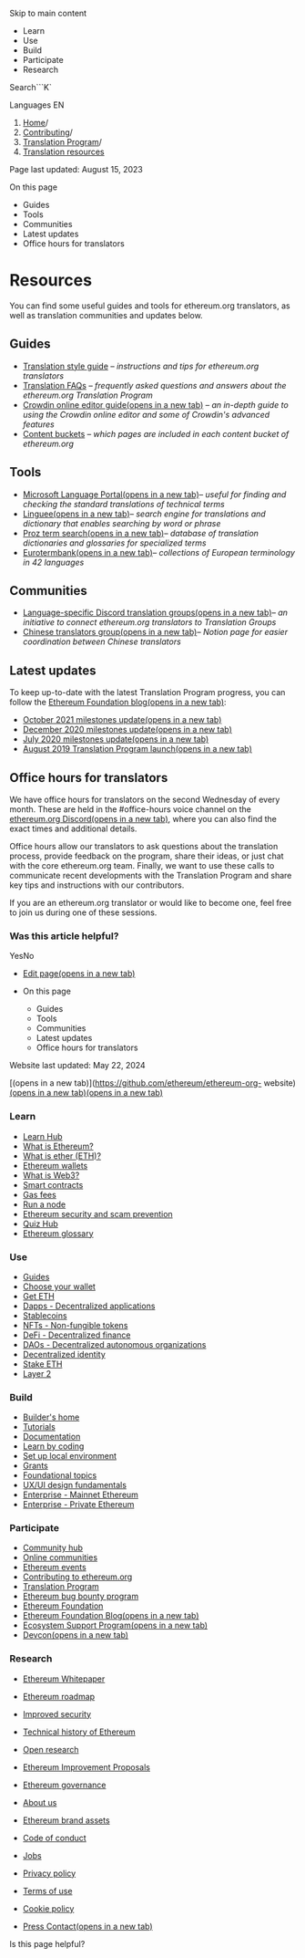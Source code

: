 Skip to main content

[](/en/)

  * Learn
  * Use
  * Build
  * Participate
  * Research

Search```K`

Languages EN

  1. [Home](/en/)/
  2. [Contributing](/en/contributing/)/
  3. [Translation Program](/en/contributing/translation-program/)/
  4. [Translation resources](/en/contributing/translation-program/resources/)

Page last updated: August 15, 2023

On this page

  * Guides
  * Tools
  * Communities
  * Latest updates
  * Office hours for translators

# Resources

You can find some useful guides and tools for ethereum.org translators, as
well as translation communities and updates below.

## Guides

  * [Translation style guide](/en/contributing/translation-program/translators-guide/) _– instructions and tips for ethereum.org translators_
  * [Translation FAQs](/en/contributing/translation-program/faq/) _– frequently asked questions and answers about the ethereum.org Translation Program_
  * [Crowdin online editor guide(opens in a new tab)](https://support.crowdin.com/online-editor/) _– an in-depth guide to using the Crowdin online editor and some of Crowdin's advanced features_
  * [Content buckets](/en/contributing/translation-program/content-buckets/) _– which pages are included in each content bucket of ethereum.org_

## Tools

  * [Microsoft Language Portal(opens in a new tab)](https://www.microsoft.com/en-us/language)_– useful for finding and checking the standard translations of technical terms_
  * [Linguee(opens in a new tab)](https://www.linguee.com/)_– search engine for translations and dictionary that enables searching by word or phrase_
  * [Proz term search(opens in a new tab)](https://www.proz.com/search/)_– database of translation dictionaries and glossaries for specialized terms_
  * [Eurotermbank(opens in a new tab)](https://www.eurotermbank.com/)_– collections of European terminology in 42 languages_

## Communities

  * [Language-specific Discord translation groups(opens in a new tab)](https://ethereum.org/discord/)_– an initiative to connect ethereum.org translators to Translation Groups_
  * [Chinese translators group(opens in a new tab)](https://www.notion.so/Ethereum-org-05375fe0a94c4214acaf90f42ba40171)_– Notion page for easier coordination between Chinese translators_

## Latest updates

To keep up-to-date with the latest Translation Program progress, you can
follow the [Ethereum Foundation blog(opens in a new
tab)](https://blog.ethereum.org/):

  * [October 2021 milestones update(opens in a new tab)](https://blog.ethereum.org/2021/10/04/translation-program-update/)
  * [December 2020 milestones update(opens in a new tab)](https://blog.ethereum.org/2020/12/21/translation-program-milestones-updates-20/)
  * [July 2020 milestones update(opens in a new tab)](https://blog.ethereum.org/2020/07/29/ethdotorg-translation-milestone/)
  * [August 2019 Translation Program launch(opens in a new tab)](https://blog.ethereum.org/2019/08/20/translating-ethereum-for-our-global-community/)

## Office hours for translators

We have office hours for translators on the second Wednesday of every month.
These are held in the #office-hours voice channel on the [ethereum.org
Discord(opens in a new tab)](https://ethereum.org/discord/), where you can
also find the exact times and additional details.

Office hours allow our translators to ask questions about the translation
process, provide feedback on the program, share their ideas, or just chat with
the core ethereum.org team. Finally, we want to use these calls to communicate
recent developments with the Translation Program and share key tips and
instructions with our contributors.

If you are an ethereum.org translator or would like to become one, feel free
to join us during one of these sessions.

### Was this article helpful?

YesNo

  * [Edit page(opens in a new tab)](https://github.com/ethereum/ethereum-org-website/tree/dev/public/content/contributing/translation-program/resources/index.md)
  * On this page

    * Guides
    * Tools
    * Communities
    * Latest updates
    * Office hours for translators

Website last updated: May 22, 2024

[(opens in a new tab)](https://github.com/ethereum/ethereum-org-
website)[(opens in a new tab)](https://twitter.com/ethdotorg)[(opens in a new
tab)](https://discord.gg/ethereum-org)

### Learn

  * [Learn Hub](/en/learn/)
  * [What is Ethereum?](/en/what-is-ethereum/)
  * [What is ether (ETH)?](/en/eth/)
  * [Ethereum wallets](/en/wallets/)
  * [What is Web3?](/en/web3/)
  * [Smart contracts](/en/smart-contracts/)
  * [Gas fees](/en/gas/)
  * [Run a node](/en/run-a-node/)
  * [Ethereum security and scam prevention](/en/security/)
  * [Quiz Hub](/en/quizzes/)
  * [Ethereum glossary](/en/glossary/)

### Use

  * [Guides](/en/guides/)
  * [Choose your wallet](/en/wallets/find-wallet/)
  * [Get ETH](/en/get-eth/)
  * [Dapps - Decentralized applications](/en/dapps/)
  * [Stablecoins](/en/stablecoins/)
  * [NFTs - Non-fungible tokens](/en/nft/)
  * [DeFi - Decentralized finance](/en/defi/)
  * [DAOs - Decentralized autonomous organizations](/en/dao/)
  * [Decentralized identity](/en/decentralized-identity/)
  * [Stake ETH](/en/staking/)
  * [Layer 2](/en/layer-2/)

### Build

  * [Builder's home](/en/developers/)
  * [Tutorials](/en/developers/tutorials/)
  * [Documentation](/en/developers/docs/)
  * [Learn by coding](/en/developers/learning-tools/)
  * [Set up local environment](/en/developers/local-environment/)
  * [Grants](/en/community/grants/)
  * [Foundational topics](/en/developers/docs/intro-to-ethereum/)
  * [UX/UI design fundamentals](/en/developers/docs/design-and-ux/)
  * [Enterprise - Mainnet Ethereum](/en/enterprise/)
  * [Enterprise - Private Ethereum](/en/enterprise/private-ethereum/)

### Participate

  * [Community hub](/en/community/)
  * [Online communities](/en/community/online/)
  * [Ethereum events](/en/community/events/)
  * [Contributing to ethereum.org](/en/contributing/)
  * [Translation Program](/en/contributing/translation-program/)
  * [Ethereum bug bounty program](/en/bug-bounty/)
  * [Ethereum Foundation](/en/foundation/)
  * [Ethereum Foundation Blog(opens in a new tab)](https://blog.ethereum.org/)
  * [Ecosystem Support Program(opens in a new tab)](https://esp.ethereum.foundation)
  * [Devcon(opens in a new tab)](https://devcon.org/)

### Research

  * [Ethereum Whitepaper](/en/whitepaper/)
  * [Ethereum roadmap](/en/roadmap/)
  * [Improved security](/en/roadmap/security/)
  * [Technical history of Ethereum](/en/history/)
  * [Open research](/en/community/research/)
  * [Ethereum Improvement Proposals](/en/eips/)
  * [Ethereum governance](/en/governance/)

  * [About us](/en/about/)
  * [Ethereum brand assets](/en/assets/)
  * [Code of conduct](/en/community/code-of-conduct/)
  * [Jobs](/en/about/#open-jobs)
  * [Privacy policy](/en/privacy-policy/)
  * [Terms of use](/en/terms-of-use/)
  * [Cookie policy](/en/cookie-policy/)
  * [Press Contact(opens in a new tab)](mailto:press@ethereum.org)

Is this page helpful?

